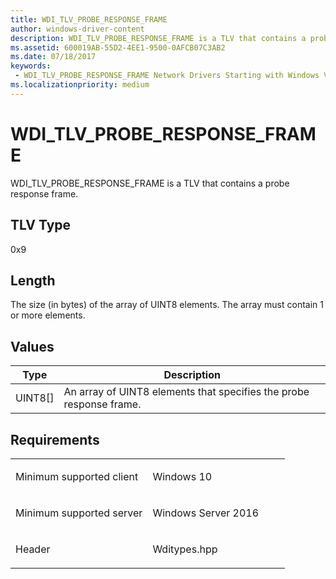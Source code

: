 ```yaml
---
title: WDI_TLV_PROBE_RESPONSE_FRAME
author: windows-driver-content
description: WDI_TLV_PROBE_RESPONSE_FRAME is a TLV that contains a probe response frame.
ms.assetid: 600019AB-55D2-4EE1-9500-0AFCB07C3AB2
ms.date: 07/18/2017
keywords:
 - WDI_TLV_PROBE_RESPONSE_FRAME Network Drivers Starting with Windows Vista
ms.localizationpriority: medium
---
```


# WDI\_TLV\_PROBE\_RESPONSE\_FRAME


WDI\_TLV\_PROBE\_RESPONSE\_FRAME is a TLV that contains a probe response frame.

## TLV Type


0x9

## Length


The size (in bytes) of the array of UINT8 elements. The array must contain 1 or more elements.

## Values


| Type      | Description                                                         |
|-----------|---------------------------------------------------------------------|
| UINT8\[\] | An array of UINT8 elements that specifies the probe response frame. |

 

Requirements
------------

<table>
<colgroup>
<col width="50%" />
<col width="50%" />
</colgroup>
<tbody>
<tr class="odd">
<td><p>Minimum supported client</p></td>
<td><p>Windows 10</p></td>
</tr>
<tr class="even">
<td><p>Minimum supported server</p></td>
<td><p>Windows Server 2016</p></td>
</tr>
<tr class="odd">
<td><p>Header</p></td>
<td>Wditypes.hpp</td>
</tr>
</tbody>
</table>

 

 




